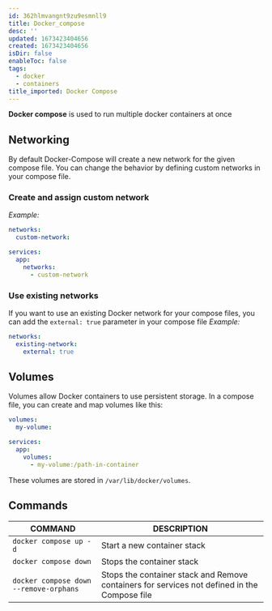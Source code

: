 ```yaml
---
id: 362hlmvangnt9zu9esmnll9
title: Docker_compose
desc: ''
updated: 1673423404656
created: 1673423404656
isDir: false
enableToc: false
tags:
  - docker
  - containers
title_imported: Docker Compose
---
```


**Docker compose** is used to run multiple docker containers at once 

## Networking

By default Docker-Compose will create a new network for the given compose file. You can change the behavior by defining custom networks in your compose file.

### Create and assign custom network

*Example:*
```yaml
networks:
  custom-network:

services:
  app:
    networks:
      - custom-network
```
### Use existing networks
If you want to use an existing Docker network for your compose files, you can add the `external: true` parameter in your compose file
*Example:*
```yaml
networks:
  existing-network:
    external: true
```

## Volumes

Volumes allow Docker containers to use persistent storage. In a compose file, you can create and map volumes like this:
```yaml
volumes:
  my-volume:

services:
  app:
    volumes:
      - my-volume:/path-in-container
```

These volumes are stored in `/var/lib/docker/volumes`.

## Commands

COMMAND | DESCRIPTION
---|---
`docker compose up -d` | Start a new container stack
`docker compose down` | Stops the container stack
`docker compose down --remove-orphans` | Stops the container stack and Remove containers for services not defined in the Compose file